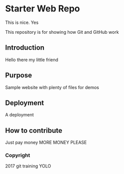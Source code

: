 # Starter Web Repo
This is nice. Yes

This repository is for showing how Git and GitHub work

## Introduction
Hello there my little friend

## Purpose

Sample website with plenty of files for demos

## Deployment
A deployment

## How to contribute
Just pay money
MORE MONEY PLEASE

### Copyright
2017 git training
YOLO